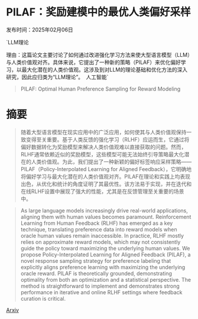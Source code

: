 # PILAF：奖励建模中的最优人类偏好采样

发布时间：2025年02月06日

`LLM理论

理由：这篇论文主要讨论了如何通过改进强化学习方法来使大型语言模型（LLM）与人类价值观对齐。具体来说，它提出了一种新的策略（PILAF）来优化偏好学习，以最大化潜在的人类价值观。这涉及到对LLM的理论基础和优化方法的深入研究，因此应归类为“LLM理论”。` `人工智能`

> PILAF: Optimal Human Preference Sampling for Reward Modeling

# 摘要

> 随着大型语言模型在现实应用中的广泛应用，如何使其与人类价值观保持一致变得至关重要。基于人类反馈的强化学习（RLHF）应运而生，它通过将偏好数据转化为奖励模型来解决人类价值观难以直接获取的问题。然而，RLHF通常依赖近似的奖励模型，这些模型可能无法始终引导策略最大化潜在的人类价值观。为此，我们提出了一种新颖的偏好标签响应采样策略——PILAF（Policy-Interpolated Learning for Aligned Feedback），它明确地将偏好学习与最大化潜在的人类价值观对齐。PILAF在理论和实践上均表现出色，从优化和统计的角度证明了其最优性。该方法易于实现，并在迭代和在线RLHF设置中展现了强大的性能，尤其是在反馈管理至关重要的场景中。

> As large language models increasingly drive real-world applications, aligning them with human values becomes paramount. Reinforcement Learning from Human Feedback (RLHF) has emerged as a key technique, translating preference data into reward models when oracle human values remain inaccessible. In practice, RLHF mostly relies on approximate reward models, which may not consistently guide the policy toward maximizing the underlying human values. We propose Policy-Interpolated Learning for Aligned Feedback (PILAF), a novel response sampling strategy for preference labeling that explicitly aligns preference learning with maximizing the underlying oracle reward. PILAF is theoretically grounded, demonstrating optimality from both an optimization and a statistical perspective. The method is straightforward to implement and demonstrates strong performance in iterative and online RLHF settings where feedback curation is critical.

[Arxiv](https://arxiv.org/abs/2502.04270)